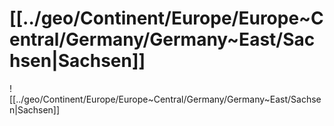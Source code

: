 # [[../geo/Continent/Europe/Europe~Central/Germany/Germany~East/Sachsen|Sachsen]] 

![[../geo/Continent/Europe/Europe~Central/Germany/Germany~East/Sachsen|Sachsen]] 

